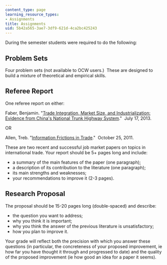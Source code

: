 ```yaml
---
content_type: page
learning_resource_types:
- Assignments
title: Assignments
uid: 5b42a565-3ae7-3df9-621d-4ca2bc425243
---
```


During the semester students were required to do the following:

Problem Sets
------------

Four problem sets (not available to OCW users.)  These are designed to build a mixture of theoretical and empirical skills.

Referee Report
--------------

One referee report on either:

Faber, Benjamin. "[Trade Integration, Market Size, and Industrialization: Evidence from China's National Trunk Highway System](http://cep.lse.ac.uk/pubs/download/dp1244.pdf)."  July 17, 2013. 

OR

Allen, Treb. "[Information Frictions in Trade](https://ideas.repec.org/a/wly/emetrp/v82y2014ip2041-2083.html)."  October 25, 2011.   

These are two recent and successful job market papers on topics in international trade. Your report should be 5+ pages long and include:

*   a summary of the main features of the paper (one paragraph);
*   a description of its contribution to the literature (one paragraph);
*   its main strengths and weaknesses;
*   your recommendations to improve it (2-3 pages).

Research Proposal
-----------------

The proposal should be 15-20 pages long (double-spaced) and describe:

*   the question you want to address;
*   why you think it is important;
*   why you think the answer of the previous literature is unsatisfactory;
*   how you plan to improve it.

Your grade will reflect both the precision with which you answer these questions (in particular, the concreteness of your proposed improvement, ie how far you have thought it through and progressed to date) and the quality of the proposed improvement (ie how good an idea for a paper it seems).